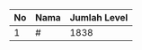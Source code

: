 | No | Nama            | Jumlah Level |
|----|-----------------|--------------|
| 1  | #    |    1838        |
